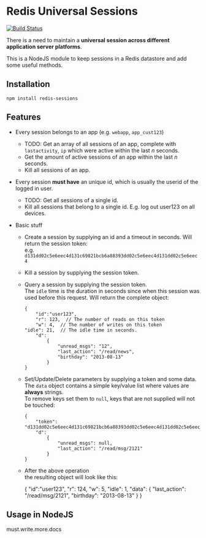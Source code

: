 # Redis Universal Sessions

[![Build Status](https://secure.travis-ci.org/smrchy/redis-sessions.png?branch=master)](http://travis-ci.org/smrchy/redis-sessions)

There is a need to maintain a **universal session across different application server platforms**.

This is a NodeJS module to keep sessions in a Redis datastore and add some useful methods.

## Installation

`npm install redis-sessions`

## Features

* Every session belongs to an app (e.g. `webapp`, `app_cust123`)
  * TODO: Get an array of all sessions of an app, complete with `lastactivity`, `ip` which were active within the last *n* seconds.
  * Get the amount of active sessions of an app within the last *n* seconds.
  * Kill all sessions of an app.

* Every session **must have** an unique id, which is usually the userid of the logged in user.
  * TODO: Get all sessions of a single id.
  * Kill all sessions that belong to a single id. E.g. log out user123 on all devices.

* Basic stuff
  * Create a session by supplying an id and a timeout in seconds. Will return the session token:  
  e.g. `d131dd02c5e6eec4d131c69821bcb6a88393dd02c5e6eec4d131dd02c5e6eec4`
  * Kill a session by supplying the session token.
  * Query a session by supplying the session token.  
    The `idle` time is the duration in seconds since when this session was used before this request.
    Will return the complete object:  
  	
  		{  
  			"id":"user123",
  			"r": 123,  // The number of reads on this token
  			"w": 4,  // The number of writes on this token
        "idle": 21,  // The idle time in seconds.
  			"d":
  				{
  					"unread_msgs": "12",
  					"last_action": "/read/news",
  					"birthday": "2013-08-13"
  				}
  		}
 
  * Set/Update/Delete parameters by supplying a token and some data.  
  The `data` object contains a simple key/value list where values are **always** strings.  
  To remove keys set them to `null`, keys that are not supplied will not be touched:  
  
  		{
  			"token": "d131dd02c5e6eec4d131c69821bcb6a88393dd02c5e6eec4d131dd02c5e6eec4",
  			"d":
  				{
  					"unread_msgs": null,
  					"last_action": "/read/msg/2121"
  				}
  		}
  		
   * After the above operation  
   the resulting object will look like this:    
   
   		{
   			"id":"user123",
   			"r": 124,
   			"w": 5,
        "idle": 1,
   			"data": {
   				"last_action": "/read/msg/2121",
   				"birthday": "2013-08-13"
   			}
   		}

## Usage in NodeJS

must.write.more.docs